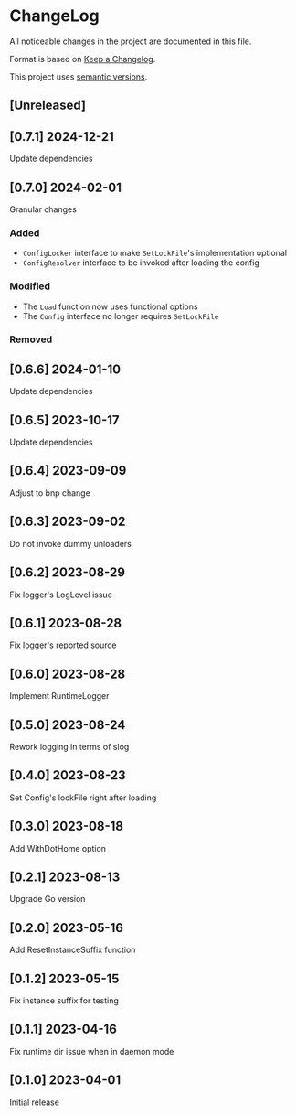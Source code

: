 ChangeLog
=========

All noticeable changes in the project  are documented in this file.

Format is based on [Keep a Changelog](https://keepachangelog.com/en/1.0.0/).

This project uses [semantic versions](https://semver.org/spec/v2.0.0.html).

## [Unreleased]

## [0.7.1] 2024-12-21

Update dependencies

## [0.7.0] 2024-02-01

Granular changes

### Added

* `ConfigLocker` interface to make `SetLockFile`'s implementation optional
* `ConfigResolver` interface to be invoked after loading the config

### Modified

* The `Load` function now uses functional options
* The `Config` interface no longer requires `SetLockFile`

### Removed

## [0.6.6] 2024-01-10

Update dependencies

## [0.6.5] 2023-10-17

Update dependencies

## [0.6.4] 2023-09-09

Adjust to bnp change

## [0.6.3] 2023-09-02

Do not invoke dummy unloaders

## [0.6.2] 2023-08-29

Fix logger's LogLevel issue

## [0.6.1] 2023-08-28

Fix logger's reported source

## [0.6.0] 2023-08-28

Implement RuntimeLogger

## [0.5.0] 2023-08-24

Rework logging in terms of slog

## [0.4.0] 2023-08-23

Set Config's lockFile right after loading

## [0.3.0] 2023-08-18

Add WithDotHome option

## [0.2.1] 2023-08-13

Upgrade Go version

## [0.2.0] 2023-05-16

Add ResetInstanceSuffix function

## [0.1.2] 2023-05-15

 Fix instance suffix for testing

## [0.1.1] 2023-04-16

 Fix runtime dir issue when in daemon mode

## [0.1.0] 2023-04-01

Initial release
